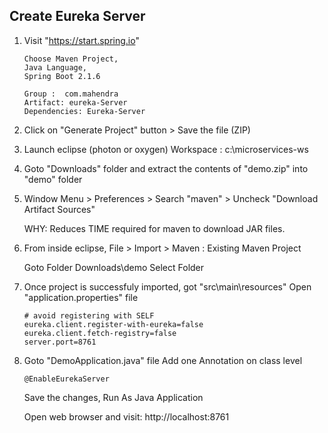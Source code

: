## Create Eureka Server
1. Visit "https://start.spring.io"
    ```
    Choose Maven Project, 
    Java Language, 
    Spring Boot 2.1.6

    Group :  com.mahendra
    Artifact: eureka-Server
    Dependencies: Eureka-Server
    ```

2.  Click on "Generate Project" button > Save the file (ZIP)
3.  Launch eclipse (photon or oxygen)
    Workspace : c:\microservices-ws

4.  Goto "Downloads" folder and extract the contents of "demo.zip" 
    into "demo" folder

5.  Window Menu > Preferences > Search "maven" > Uncheck "Download Artifact Sources"
    
    WHY: Reduces TIME required for maven to download JAR files.

6.  From inside eclipse, File > Import > Maven : Existing Maven Project 
    
    Goto Folder Downloads\demo
        Select Folder

7.  Once project is successfuly imported, got "src\main\resources" 
    Open "application.properties" file
    ```
    # avoid registering with SELF
    eureka.client.register-with-eureka=false
    eureka.client.fetch-registry=false
    server.port=8761
    ```

8.  Goto "DemoApplication.java" file 
    Add one Annotation on class level

        @EnableEurekaServer
    
    Save the changes, Run As Java Application

    Open web browser and visit:
        http://localhost:8761